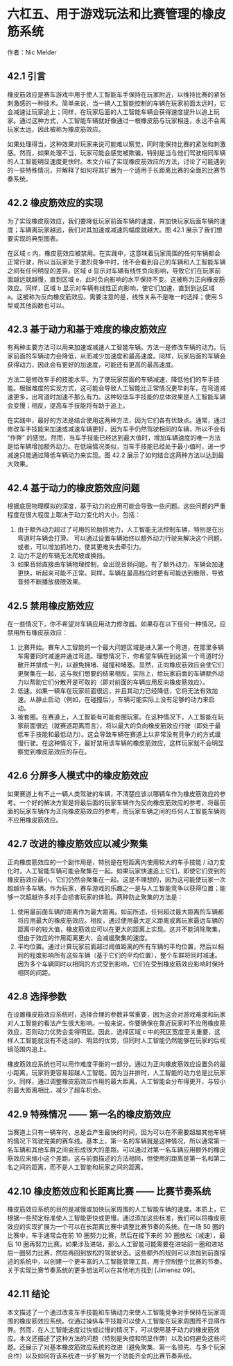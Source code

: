 # 六杠五、用于游戏玩法和比赛管理的橡皮筋系统



作者：Nic Melder

## 42.1 引言



橡皮筋效应是赛车游戏中用于使人工智能车手保持在玩家附近，以维持比赛的紧张刺激感的一种技术。简单来说，当一辆人工智能控制的车辆在玩家前面太远时，它会减速让玩家追上；同样，在玩家后面的人工智能车辆会获得速度提升以追上玩家。通过这种方式，人工智能车辆就好像通过一根橡皮筋与玩家相连，永远不会离玩家太远，因此被称为橡皮筋效应。



如果处理得当，这种效果对玩家来说可能难以察觉，同时能保持比赛的紧张和刺激感。然而，如果处理不当，玩家可能会感觉被欺骗，特别是当与他们驾驶相同车辆的人工智能明显速度更快时。本文介绍了实现橡皮筋效应的方法，讨论了可能遇到的一些特殊情况，并解释了如何将其扩展为一个适用于长距离比赛的全面的比赛节奏系统。

## 42.2 橡皮筋效应的实现



为了实现橡皮筋效应，我们要降低玩家前面车辆的速度，并加快玩家后面车辆的速度；车辆离玩家越远，我们对其加速或减速的幅度就越大。图 42.1 展示了我们想要实现的典型图表。



在区域 c 内，橡皮筋效应被禁用。在实践中，这意味着玩家周围的任何车辆都会正常行驶，所以当玩家处于激烈竞争中时，他不会看到自己的车辆和人工智能车辆之间有任何明显的差异。区域 d 显示对车辆有线性负向影响，导致它们在玩家前面越远就越慢，直到区域 e，此时负向影响的水平保持不变。这被称为正向橡皮筋效应。同样，区域 b 显示对车辆有线性正向影响，使它们加速，直到到达区域 a。这被称为反向橡皮筋效应。需要注意的是，线性关系不是唯一的选择；使用 S 型或其他函数也可以。

## 42.3 基于动力和基于难度的橡皮筋效应



有两种主要方法可以用来加速或减速人工智能车辆。方法一是修改车辆的动力。玩家前面的车辆动力会降低，从而减少加速度和最高速度。同样，玩家后面的车辆会获得动力，因此会有更好的加速度，可能还有更高的最高速度。



方法二是修改车手的技能水平。为了使玩家前面的车辆减速，降低他们的车手技能。根据难度的实现方式，这可能会导致人工智能比正常情况更早刹车，在弯道减速更多，出弯道时加速不那么有力。这种较低车手技能的总体效果是人工智能车辆会变慢；相反，提高车手技能将有助于追上。



在实践中，最好的方法是结合使用这两种方法，因为它们各有优缺点。通常，通过修改车手技能来加速或减速车辆更好，因为车手仍然驾驶相同的车辆，所以不会有 “作弊” 的感觉。然而，当车手技能已经达到最大值时，增加车辆速度的唯一方法是给车辆增加额外动力。在低端情况类似，当车手技能已经处于最小值时，进一步减速只能通过降低车辆动力来实现。图 42.2 展示了如何结合这两种方法以达到最大效果。

## 42.4 基于动力的橡皮筋效应问题



根据底层物理模拟的深度，基于动力的应用可能会导致一些问题。这些问题的严重程度在很大程度上取决于动力变化的大小，包括：



1. 由于额外动力超过了可用的轮胎抓地力，人工智能无法控制车辆，特别是在出弯道时车辆会打滑。
   可以通过设置车辆始终以额外动力行驶来解决这个问题。或者，可以增加抓地力，使其更难失去牵引力。
2. 动力不足的车辆无法爬坡或换挡。
3. 如果音频直接由车辆物理控制，会出现音频问题。有了额外动力，车辆会加速更快，听起来可能不正常。同样，车辆在最高档位时更有可能达到极限，导致音频不断播放极限效果。

## 42.5 禁用橡皮筋效应



在一些情况下，你不希望对车辆应用动力修改器。如果存在以下任何一种情况，应禁用所有橡皮筋效应：



1. 比赛开始。赛车人工智能的一个最大问题区域是进入第一个弯道，在那里多辆车需要同时减速并通过弯道。理想情况下，你希望车辆在到达第一个弯道时分散开并排成一列，以避免拥堵、碰撞和堵塞。显然，正向橡皮筋效应会使它们更聚集在一起，这与我们想要的结果相反。实际上，给玩家前面的车辆额外动力以帮助它们分散开是可取的（即对前面的车辆应用反向橡皮筋效应）。
2. 低速。如果一辆车在玩家前面很远，并且其动力已经降低，它将无法有效加速。从静止启动（例如，在碰撞后），车辆可能实际上没有足够的动力来启动。
3. 被套圈。在赛道上，人工智能有可能套圈玩家。在这种情况下，人工智能在玩家前面很远（就赛道距离而言），将以最大的负向橡皮筋效应行驶（即处于最低车手技能和最低动力）。这会导致车辆在赛道上以非常没有竞争力的方式缓慢行驶。在这种情况下，最好禁用该车辆的橡皮筋效应，这样玩家就不会明显察觉到橡皮筋效应的存在。

## 42.6 分屏多人模式中的橡皮筋效应



如果赛道上有不止一辆人类驾驶的车辆，不清楚应该以哪辆车作为橡皮筋效应的参考。一个好的解决方案是将最后面的玩家车辆作为反向橡皮筋效应的参考，将最前面的玩家车辆作为正向橡皮筋效应的参考，而玩家车辆之间的任何人工智能车辆则不应用橡皮筋效应。

## 42.7 改进的橡皮筋效应以减少聚集



正向橡皮筋效应的一个副作用是，特别是在短距离内使用较大的车手技能 / 动力变化时，人工智能车辆可能会聚集在一起。如果玩家快速追上它们，即使它们受到的橡皮筋效应最小，它们仍然会聚集在一起。这是不理想的，因为这可能使玩家一次超越许多车辆。作为玩家，赛车游戏的乐趣之一是与人工智能竞争以获得位置；能够一次超越许多对手会损害玩家的体验。两种防止聚集的方法是：



1. 使用最前面车辆的距离作为最大距离。如前所述，任何超过最大距离的车辆都将应用最大的橡皮筋效应。相反，通过使用最大定义距离或离玩家最远车辆的距离中的较大值，橡皮筋效应可以在更大的距离上实现。这并不能消除聚集，但由于效应的作用距离更大，会减缓聚集的速度。
2. 平均位置。通过计算玩家前面超过阈值距离的所有车辆的平均位置，然后以相同的程度影响所有这些车辆（基于它们的平均位置），整个车群将同时减速。因为多个车辆同时以相同的方式受到影响，它们在受到橡皮筋效应影响时保持相同的间距。

## 42.8 选择参数



在设置橡皮筋效应系统时，选择合理的参数非常重要，因为这会对游戏难度和玩家对人工智能的看法产生很大影响。一般来说，你要确保在靠近玩家时不应用橡皮筋效应，否则动力优势会变得明显。因此，选择区域 c 中的死区宽度至关重要，这样人工智能就没有不适当的、明显的优势，但同时人工智能仍然能够在玩家的后视镜范围内追上。



橡皮筋效应系统也可以用作难度平衡的一部分。通过为正向橡皮筋效应设置负的最小距离，玩家将更容易超越人工智能，因为当并排时，人工智能的动力总是比玩家少。同样，通过调整橡皮筋效应作用的最大距离，人工智能会分布得更开，与较小的最大距离相比，减少了超车机会。

## 42.9 特殊情况 —— 第一名的橡皮筋效应



当赛道上只有一辆车时，总是会产生最快的时间，因为可以在不需要超越其他车辆的情况下驾驶完美的赛车线。基本上，第一名的车辆就是这种情况，所以通常第一名车辆和其他车群之间会形成很大的差距。可以通过对第一名车辆应用额外的橡皮筋效应来缩小这个差距。这与前面描述的方法相同，但使用的距离是第一名和第二名之间的距离，而不是人工智能和玩家之间的距离。

## 42.10 橡皮筋效应和长距离比赛 —— 比赛节奏系统



橡皮筋效应系统的目的是减慢或加快玩家周围的人工智能车辆的速度。本质上，它根据一些预定标准使人工智能更快或更慢。通过添加这些标准，我们可以将橡皮筋效应的实现扩展为一个可以在长距离比赛中调整比赛节奏的系统。在一场 50 圈的比赛中，车手通常会在前 10 圈努力比赛，然后在接下来的 30 圈放松（减速），最后 10 圈再努力比赛。如果涉及进站，那么人工智能可能需要在进站前一圈和进站后一圈努力比赛，然后再回到放松的驾驶状态。这些额外的规则可以添加到前面描述的系统中，以创建一个更丰富的人工智能管理工具，用于控制整个比赛的节奏。关于实现比赛节奏系统的更多想法可以在其他地方找到 [Jimenez 09]。

## 42.11 结论



本文描述了一个通过改变车手技能和车辆动力来使人工智能竞争对手保持在玩家周围的橡皮筋效应系统。仅通过操纵车手技能可以使人工智能在玩家周围而不显得作弊。然而，在人工智能速度过快或过慢的情况下，可以使用基于动力的橡皮筋效应。本文还描述了这种方法的问题（特别是失控和明显作弊）以及如何避免这些问题。还展示了对基本橡皮筋效应系统的改进（避免聚集、第一名领先、与多个玩家合作）以及如何将该系统进一步扩展为一个功能齐全的比赛节奏系统。